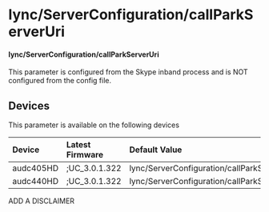 ﻿---
description: lync/ServerConfiguration/callParkServerUri
search:
    keywords: ['lync','ServerConfiguration','callParkServerUri']
---

# lync/ServerConfiguration/callParkServerUri

#### lync/ServerConfiguration/callParkServerUri

This parameter is configured from the Skype inband process and is NOT configured from the config file.



## Devices
This parameter is available on the following devices

| Device | Latest Firmware | Default Value |
|:---|:---|:---|
| audc405HD | ;UC_3.0.1.322 | lync/ServerConfiguration/callParkServerUri= 
| audc440HD | ;UC_3.0.1.322 | lync/ServerConfiguration/callParkServerUri= 

ADD A DISCLAIMER
